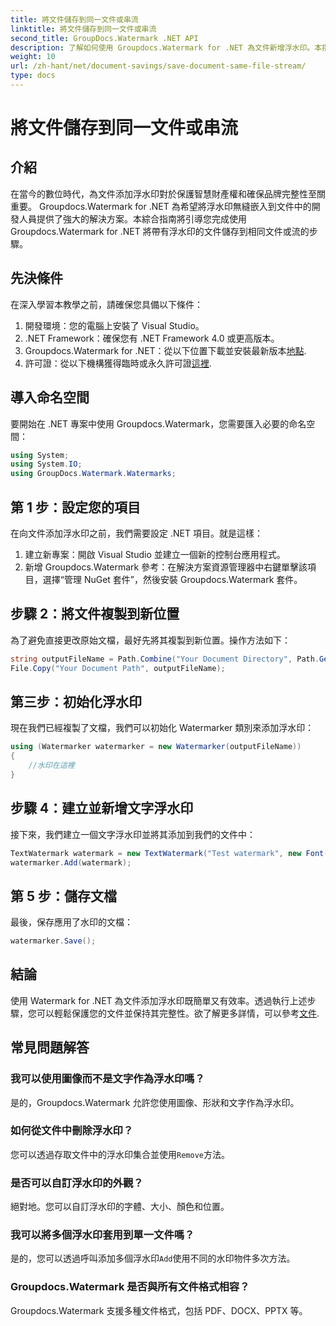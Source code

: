 ```yaml
---
title: 將文件儲存到同一文件或串流
linktitle: 將文件儲存到同一文件或串流
second_title: GroupDocs.Watermark .NET API
description: 了解如何使用 Groupdocs.Watermark for .NET 為文件新增浮水印。本指南提供了確保文件保護和完整性的說明。
weight: 10
url: /zh-hant/net/document-savings/save-document-same-file-stream/
type: docs
---
```

# 將文件儲存到同一文件或串流

## 介紹
在當今的數位時代，為文件添加浮水印對於保護智慧財產權和確保品牌完整性至關重要。 Groupdocs.Watermark for .NET 為希望將浮水印無縫嵌入到文件中的開發人員提供了強大的解決方案。本綜合指南將引導您完成使用 Groupdocs.Watermark for .NET 將帶有浮水印的文件儲存到相同文件或流的步驟。
## 先決條件
在深入學習本教學之前，請確保您具備以下條件：
1. 開發環境：您的電腦上安裝了 Visual Studio。
2. .NET Framework：確保您有 .NET Framework 4.0 或更高版本。
3.  Groupdocs.Watermark for .NET：從以下位置下載並安裝最新版本[地點](https://releases.groupdocs.com/Watermark/net/).
4. 許可證：從以下機構獲得臨時或永久許可證[這裡](https://purchase.groupdocs.com/temporary-license/).
## 導入命名空間
要開始在 .NET 專案中使用 Groupdocs.Watermark，您需要匯入必要的命名空間：
```csharp
using System;
using System.IO;
using GroupDocs.Watermark.Watermarks;
```
## 第 1 步：設定您的項目
在向文件添加浮水印之前，我們需要設定 .NET 項目。就是這樣：
1. 建立新專案：開啟 Visual Studio 並建立一個新的控制台應用程式。
2. 新增 Groupdocs.Watermark 參考：在解決方案資源管理器中右鍵單擊該項目，選擇“管理 NuGet 套件”，然後安裝 Groupdocs.Watermark 套件。
## 步驟 2：將文件複製到新位置
為了避免直接更改原始文檔，最好先將其複製到新位置。操作方法如下：
```csharp
string outputFileName = Path.Combine("Your Document Directory", Path.GetFileName("Your Document Path"));
File.Copy("Your Document Path", outputFileName);
```
## 第三步：初始化浮水印
現在我們已經複製了文檔，我們可以初始化 Watermarker 類別來添加浮水印：
```csharp
using (Watermarker watermarker = new Watermarker(outputFileName))
{
    //水印在這裡
}
```
## 步驟 4：建立並新增文字浮水印
接下來，我們建立一個文字浮水印並將其添加到我們的文件中：
```csharp
TextWatermark watermark = new TextWatermark("Test watermark", new Font("Arial", 12));
watermarker.Add(watermark);
```
## 第 5 步：儲存文檔
最後，保存應用了水印的文檔：
```csharp
watermarker.Save();
```
## 結論
使用 Watermark for .NET 為文件添加浮水印既簡單又有效率。透過執行上述步驟，您可以輕鬆保護您的文件並保持其完整性。欲了解更多詳情，可以參考[文件](https://tutorials.groupdocs.com/Watermark/net/).
## 常見問題解答
### 我可以使用圖像而不是文字作為浮水印嗎？
是的，Groupdocs.Watermark 允許您使用圖像、形狀和文字作為浮水印。
### 如何從文件中刪除浮水印？
您可以透過存取文件中的浮水印集合並使用`Remove`方法。
### 是否可以自訂浮水印的外觀？
絕對地。您可以自訂浮水印的字體、大小、顏色和位置。
### 我可以將多個浮水印套用到單一文件嗎？
是的，您可以透過呼叫添加多個浮水印`Add`使用不同的水印物件多次方法。
### Groupdocs.Watermark 是否與所有文件格式相容？
Groupdocs.Watermark 支援多種文件格式，包括 PDF、DOCX、PPTX 等。